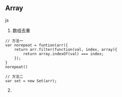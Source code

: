 ## Array
js

1. 数组去重

```
// 方法一
var norepeat = funtion(arr){
    return arr.filter(function(val, index, array){
        return array.indexOf(val) === index;
    });
}
norepeat()

// 方法二
var set = new Set(arr);
```

2. 